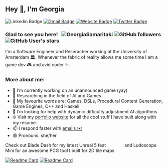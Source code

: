 ## Hey 👋, I'm Georgia
![Linkedin Badge](https://img.shields.io/badge/LinkedIn-blue?style=flat&logo=linkedin&labelColor=blue&link=https://www.linkedin.com/in/georgia-sam/) [![Gmail Badge](https://img.shields.io/badge/Gmail-red?style=flat-square&logo=Gmail&logoColor=white&link=mailto:samaritakigeorgia@gmail.com)](mailto:samaritakigeorgia@gmail.com) [![Website Badge](https://img.shields.io/badge/-Website-47CCCC?style=flat&logo=Google-Chrome&logoColor=white&link=https://www.notion.so/georgiasamaritaki/Portfolio-Georgia-Samaritaki-2dec31fe27704eafa97f03dc8c4ad898)](https://www.notion.so/georgiasamaritaki/Portfolio-Georgia-Samaritaki-2dec31fe27704eafa97f03dc8c4ad898) [![Twitter Badge](https://img.shields.io/badge/-Twitter-1ca0f1?style=flat&labelColor=1ca0f1&logo=twitter&logoColor=white&link=https://x.com/GeorgiaSmrt)](https://x.com/GeorgiaSmrt) 
<!--
**GeorgiaSamaritaki/GeorgiaSamaritaki** is a ✨ _special_ ✨ repository because its `README.md` (this file) appears on your GitHub profile.

Here are some ideas to get you started:

- 🔭 I’m currently working on ...
- 🌱 I’m currently learning ...
- 👯 I’m looking to collaborate on ...
- 🤔 I’m looking for help with ...
- 💬 Ask me about ...
- 📫 How to reach me: ...
- 😄 Pronouns: ...
- ⚡ Fun fact: ...
-->

### Glad to see you here! &nbsp; <img src="https://komarev.com/ghpvc/?username=GeorgiaSamaritaki&label=Profile%20views&color=0e75b6&style=flat" alt="GeorgiaSamaritaki" /> ![GitHub followers](https://img.shields.io/github/followers/GeorgiaSamaritaki) ![GitHub User's stars](https://img.shields.io/github/stars/GeorgiaSamaritaki)

I'm a Software Engineer and Reseracher working at the University of Amsterdam 🏛. Whenever the fabric of reality allows me some time I am a game dev 🎮 and avid coder ✨.

### More about me:

- 🔭 I’m currently working on an unannounced game (yay)
- 🔬 Researching in the field of AI and Games
- 💬 My favourite words are: Games, DSLs, Procedural Content Generation, Game Engines, C++ and Haskell  
- 🤔 I’m looking for help with dynamic difficulty adjustment AI algorithms 
- 🌐 Visit my [porfolio website](https://www.notion.so/georgiasamaritaki/Portfolio-Georgia-Samaritaki-2dec31fe27704eafa97f03dc8c4ad898) for all the cool stuff I have built along with my resume.
- 📫 I respond faster with [emails ✉️](mailto:samaritakigeorgia@gmail.com)
- 😄 Pronouns: she/her

                                             
Check out Blade Dash for my latest Unreal 5 feat &nbsp; &nbsp; &nbsp; &nbsp; &nbsp; &nbsp; &nbsp; and Ludoscope Mini for an awesome PCG tool I built for 2D tile maps            

[![Readme Card](https://github-readme-stats.vercel.app/api/pin/?username=GeorgiaSamaritaki&repo=BladeDash)](https://github.com/GeorgiaSamaritaki/BladeDash)   [![Readme Card](https://github-readme-stats.vercel.app/api/pin/?username=GeorgiaSamaritaki&repo=Ludoscope-Mini)](https://github.com/GeorgiaSamaritaki/Ludoscope-Mini)

